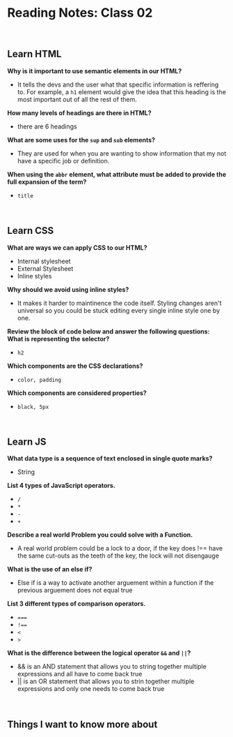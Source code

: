 # Reading Notes: Class 02

<br>

## Learn HTML
**Why is it important to use semantic elements in our HTML?**

- It tells the devs and the user what that specific information is reffering to. For example, a <code>h1</code> element would give the idea that this heading is the most important out of all the rest of them.

**How many levels of headings are there in HTML?**

- there are 6 headings

**What are some uses for the <code>sup</code> and <code>sub</code> elements?**

- They are used for when you are wanting to show information that my not have a specific job or definition.

**When using the <code>abbr</code> element, what attribute must be added to provide the full expansion of the term?**

- <code>title</code>

<br>

## Learn CSS

**What are ways we can apply CSS to our HTML?**

- Internal stylesheet
- External Stylesheet
- Inline styles

**Why should we avoid using inline styles?**

- It makes it harder to maintinence the code itself. Styling changes aren't universal so you could be stuck editing every single inline style one by one.

**Review the block of code below and answer the following questions:**
**What is representing the selector?**

- <code>h2</code>

**Which components are the CSS declarations?**

- <code>color, padding</code>

**Which components are considered properties?**

- <code>black, 5px</code>

<br>

## Learn JS

**What data type is a sequence of text enclosed in single quote marks?**

- String

**List 4 types of JavaScript operators.**

- <code>/</code>
- <code>*</code>
- <code>-</code>
- <code>+</code>

**Describe a real world Problem you could solve with a Function.**

- A real world problem could be a lock to a door, if the key does !== have the same cut-outs as the teeth of the key, the lock will not disengauge
  
**What is the use of an else if?**

- Else if is a way to activate another arguement within a function if the previous arguement does not equal true

**List 3 different types of comparison operators.**
  
- <code>===</code>
- <code>!==</code>
- <code><</code>
- <code>></code>
  
**What is the difference between the logical operator <code>&&</code> and <code>||</code>?**

- && is an AND statement that allows you to string together multiple expressions and all have to come back true
- || is an OR statement that allows you to strin together multiple expressions and only one needs to come back true
  
<br>
  
## Things I want to know more about
 
 
